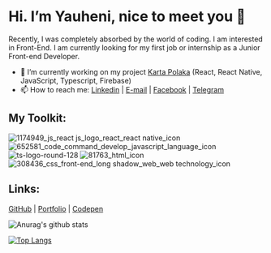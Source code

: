 # Hi. I’m Yauheni, nice to meet you 👋
Recently, I was completely absorbed by the world of coding. I am interested in Front-End. I am currently looking for my first job or internship as a Junior Front-end Developer.

- 🔭 I’m currently working on my project [Karta Polaka](https://play.google.com/store/apps/details?id=com.kartapolaka.app) (React, React Native, JavaScript, Typescript, Firebase)
- 📫 How to reach me: 
[Linkedin](https://www.linkedin.com/in/yauheni-tsimashchuk/) |
[E-mail](mailto:evgeniytim94@gmail.com) |
[Facebook](https://www.facebook.com/evvtim) |
[Telegram](https://t.me/EvvTim)


## My Toolkit:
![1174949_js_react js_logo_react_react native_icon](https://user-images.githubusercontent.com/14082240/145098066-534c31fd-624c-4df5-bb69-abcc6a286dab.png)
![652581_code_command_develop_javascript_language_icon](https://user-images.githubusercontent.com/14082240/145097401-5033ae07-debb-47b4-b9df-ff5841d726f8.png)
![ts-logo-round-128](https://user-images.githubusercontent.com/14082240/145097909-6b30ebfa-9cf9-45fc-a0a6-8b1a8d267322.png)
![81763_html_icon](https://user-images.githubusercontent.com/14082240/145099314-9cccf876-d1c8-48e0-9f65-9bc3ca07ec95.png)
![308436_css_front-end_long shadow_web_web technology_icon](https://user-images.githubusercontent.com/14082240/145099542-d3cea1e3-9a2e-47a0-9461-7fc92363790f.png)

## Links:
[GitHub](https://github.com/EvvTim) |
[Portfolio](https://evvtim.github.io/portfolio/) |
[Codepen](https://codepen.io/evvtim)


![Anurag's github stats](https://github-readme-stats.vercel.app/api?username=EvvTim&show_icons=true&count_private=true&theme=merko)

[![Top Langs](https://github-readme-stats.vercel.app/api/top-langs/?username=EvvTim&layout=compact&theme=merko)](https://github.com/anuraghazra/github-readme-stats)

<!--
**EvvTim/EvvTim** is a ✨ _special_ ✨ repository because its `README.md` (this file) appears on your GitHub profile.

Here are some ideas to get you started:

- 🔭 I’m currently working on ...
- 🌱 I’m currently learning ...
- 👯 I’m looking to collaborate on ...
- 🤔 I’m looking for help with ...
- 💬 Ask me about ...
- 😄 Pronouns: ...
- ⚡ Fun fact: ...
-->
